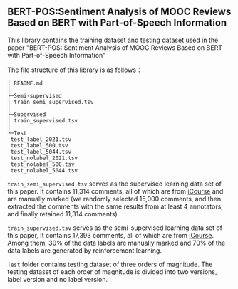 ## BERT-POS:Sentiment Analysis of MOOC Reviews Based on BERT with Part-of-Speech Information

This library contains the training dataset and testing dataset used in the paper "BERT-POS: Sentiment Analysis of MOOC Reviews Based on BERT with Part-of-Speech Information"

The file structure of this library is as follows：


```
│ README.md
│
├─Semi-supervised
│ train_semi_supervised.tsv
│
├─Supervised
│ train_supervised.tsv
│
└─Test
 test_label_2021.tsv
 test_label_500.tsv
 test_label_5044.tsv
 test_nolabel_2021.tsv
 test_nolabel_500.tsv
 test_nolabel_5044.tsv
```



`train_semi_supervised.tsv` serves as the supervised learning data set of this paper. It contains 11,314 comments, all of which are from [iCourse](http://www.icourse163.com) and are manually marked (we randomly selected 15,000 comments, and then extracted the comments with the same results from at least 4 annotators, and finally retained 11,314 comments).



`train_supervised.tsv` serves as the semi-supervised learning data set of this paper, It contains 17,393 comments, all of which are from [iCourse](http://www.icourse163.com). Among them, 30% of the data labels are manually marked and 70% of the data labels are generated by reinforcement learning.



`Test` folder contains testing dataset of three orders of magnitude. The testing dataset of each order of magnitude is divided into two versions, label version and no label version.

